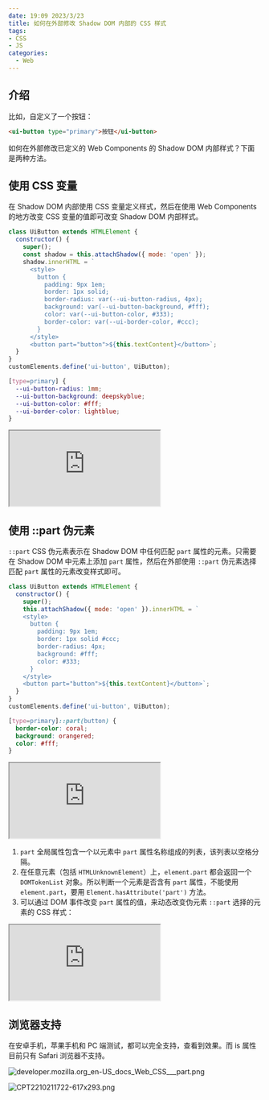 ```yaml
---
date: 19:09 2023/3/23
title: 如何在外部修改 Shadow DOM 内部的 CSS 样式
tags:
- CSS
- JS
categories:  - Web
---
```

## 介绍
比如，自定义了一个按钮：
```html
<ui-button type="primary">按钮</ui-button>
```
如何在外部修改已定义的 Web Components 的 Shadow DOM 内部样式？下面是两种方法。

## 使用 CSS 变量
在 Shadow DOM 内部使用 CSS 变量定义样式，然后在使用 Web Components 的地方改变 CSS 变量的值即可改变 Shadow DOM 内部样式。
```js
class UiButton extends HTMLElement {
  constructor() {
    super();
    const shadow = this.attachShadow({ mode: 'open' });
    shadow.innerHTML = `
      <style>
        button {
          padding: 9px 1em;
          border: 1px solid;
          border-radius: var(--ui-button-radius, 4px);
          background: var(--ui-button-background, #fff);
          color: var(--ui-button-color, #333);
          border-color: var(--ui-border-color, #ccc);
        }
      </style>
      <button part="button">${this.textContent}</button>`;
  }
}
customElements.define('ui-button', UiButton);
```
```css
[type=primary] {
  --ui-button-radius: 1mm;
  --ui-button-background: deepskyblue;
  --ui-button-color: #fff;
  --ui-border-color: lightblue;
}
```
<iframe src="https://code.juejin.cn/pen/7156867580354330654"></iframe>

## 使用 ::part 伪元素
`::part` CSS 伪元素表示在 Shadow DOM 中任何匹配 `part` 属性的元素。只需要在 Shadow DOM 中元素上添加 `part` 属性，然后在外部使用 `::part` 伪元素选择匹配 `part` 属性的元素改变样式即可。
```js
class UiButton extends HTMLElement {
  constructor() {
    super();
    this.attachShadow({ mode: 'open' }).innerHTML = `
    <style>
      button {
        padding: 9px 1em;
        border: 1px solid #ccc;
        border-radius: 4px;
        background: #fff;
        color: #333;
      }
    </style>
    <button part="button">${this.textContent}</button>`;
  }
}
customElements.define('ui-button', UiButton);
```
```css
[type=primary]::part(button) {
  border-color: coral;
  background: orangered;
  color: #fff;
}
```
<iframe src="https://code.juejin.cn/pen/7156867596891979813"></iframe>

1. `part` 全局属性包含一个以元素中 `part` 属性名称组成的列表，该列表以空格分隔。
2. 在任意元素（包括 `HTMLUnknownElement`）上，`element.part` 都会返回一个 `DOMTokenList` 对象。所以判断一个元素是否含有 `part` 属性，不能使用 `element.part`，要用 `Element.hasAttribute('part')` 方法。
3. 可以通过 DOM 事件改变 `part` 属性的值，来动态改变伪元素 `::part` 选择的元素的 CSS 样式：

<iframe src="https://code.juejin.cn/pen/7156891626982834206"></iframe>

## 浏览器支持
在安卓手机，苹果手机和 PC 端测试，都可以完全支持，查看到效果。而 is 属性目前只有 Safari 浏览器不支持。

![developer.mozilla.org_en-US_docs_Web_CSS___part.png](https://p1-juejin.byteimg.com/tos-cn-i-k3u1fbpfcp/9297d924aec141cdae3dd1c57c460356~tplv-k3u1fbpfcp-watermark.image?)

![CPT2210211722-617x293.png](https://p6-juejin.byteimg.com/tos-cn-i-k3u1fbpfcp/3268243723554aa7a1b48dc8c0922b36~tplv-k3u1fbpfcp-watermark.image?)